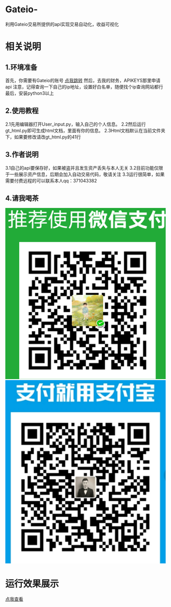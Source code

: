# Gateio-
利用Gateio交易所提供的api实现交易自动化，收益可视化
# 相关说明
## 1.环境准备
首先，你需要有Gateio的账号 [点我跳转](https://www.gateio.co/)
然后，去我的财务，APIKEYS那里申请api
注意，记得查询一下自己的ip地址，设置好白名单，随便找个ip查询网站都行
最后，安装python3以上

## 2.使用教程
2.1先用编辑器打开User_input.py，输入自己的个人信息。
2.2然后运行gt_html.py即可生成html文档，里面有你的信息。
2.3Html文档默认在当前文件夹下，如果要修改请改gt_html.py的41行

## 3.作者说明
3.1自己的api要保存好，如果被盗并且发生资产丢失与本人无关
3.2目前功能仅限于一些展示资产信息，后期会加入自动交易代码，敬请关注
3.3运行很简单，如果需要付费远程的可以联系本人qq：371043382

## 4.请我喝茶
![](https://github.com/Tlntin/Gateio-/blob/master/weixin.png)
![](https://github.com/Tlntin/Gateio-/blob/master/zfb.png)  


# 运行效果展示
[点我查看](https://www.ztjs.top/gate/)
